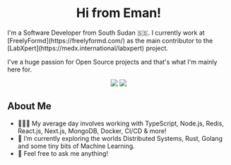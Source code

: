 
<h1 align="center">Hi from Eman!</h1>
<p>
  I'm a Software Developer from South Sudan 🇸🇸. I currently work at [FreelyFormd](https://freelyformd.com/) as the main contributor to the [LabXpert](https://medx.international/labxpert) project.  
</p>
I've a huge passion for Open Source projects and that's what I'm mainly here for.
<p align="center">
  <a href="https://twitter.com/junubiman"><img src="https://img.shields.io/badge/twitter-%231FA1F1?style=flat&logo=twitter&logoColor=white"/></a>
  <a href="https://emmanuelgatwech.codes"><img src="https://img.shields.io/static/v1?message=Website&color=#ff5733"/></a>
</p>

## About Me
- 👨🏾‍💻 My average day involves working with TypeScript, Node.js, Redis, React.js, Next.js, MongoDB, Docker, CI/CD  & more!
- 📕 I’m currently exploring the worlds Distributed Systems, Rust, Golang and some tiny bits of Machine Learning.
- 💬 Feel free to ask me anything!
